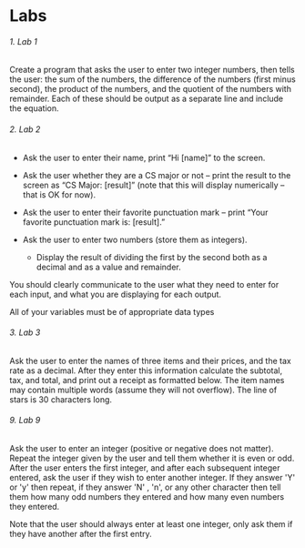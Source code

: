# Labs

###### 1. Lab 1
Create a program that asks the user to enter two integer numbers, then tells the
user: the sum of the numbers, the difference of the numbers (first minus
second), the product of the numbers, and the quotient of the numbers
with remainder. Each of these should be output as a separate line and include
the equation.

###### 2. Lab 2
- Ask the user to enter their name, print “Hi [name]” to the screen.

- Ask the user whether they are a CS major or not – print the result to the
screen as “CS Major: [result]” (note that this will display numerically – that
is OK for now).

- Ask the user to enter their favorite punctuation mark – print “Your favorite
punctuation mark is: [result].”

- Ask the user to enter two numbers (store them as integers).
    - Display the result of dividing the first by the second both as a decimal
    and as a value and remainder.

You should clearly communicate to the user what they need to enter
for each input, and what you are displaying for each output.

All of your variables must be of appropriate data types

###### 3. Lab 3
Ask the user to enter the names of three items and their prices, and the tax
rate as a decimal. After they enter this information calculate the subtotal,
tax, and total, and print out a receipt as formatted below. The item names may
contain multiple words (assume they will not overflow). The line of stars is 30
characters long.

###### 9. Lab 9
Ask the user to enter an integer (positive or negative does not matter). Repeat
the integer given by the user and tell them whether it is even or odd. After the
user enters the first integer, and after each subsequent integer entered, ask
the user if they wish to enter another integer.  If they answer 'Y' or 'y' then
repeat, if they answer 'N' , 'n', or any other character then tell them how many
odd numbers they entered and how many even numbers they entered.

Note that the user should always enter at least one integer, only ask them
if they have another after the first entry.

